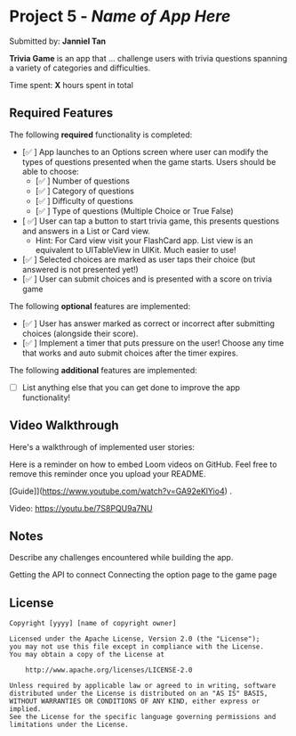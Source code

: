 # Project 5 - *Name of App Here*

Submitted by: **Janniel Tan**

**Trivia Game** is an app that ... challenge users with trivia questions spanning a variety of categories and difficulties.

Time spent: **X** hours spent in total

## Required Features

The following **required** functionality is completed:

- [✅ ] App launches to an Options screen where user can modify the types of questions presented when the game starts. Users should be able to choose:
  - [✅ ] Number of questions
  - [✅ ] Category of questions
  - [✅ ] Difficulty of questions
  - [✅ ] Type of questions (Multiple Choice or True False)
- [ ✅] User can tap a button to start trivia game, this presents questions and answers in a List or Card view.
  - Hint: For Card view visit your FlashCard app. List view is an equivalent to UITableView in UIKit. Much easier to use!
- [✅ ] Selected choices are marked as user taps their choice (but answered is not presented yet!)
- [✅ ] User can submit choices and is presented with a score on trivia game
 
The following **optional** features are implemented:

- [✅ ] User has answer marked as correct or incorrect after submitting choices (alongside their score).
- [✅ ] Implement a timer that puts pressure on the user! Choose any time that works and auto submit choices after the timer expires. 

The following **additional** features are implemented:

- [ ] List anything else that you can get done to improve the app functionality!

## Video Walkthrough

Here's a walkthrough of implemented user stories:

Here is a reminder on how to embed Loom videos on GitHub. Feel free to remove this reminder once you upload your README. 

[Guide]](https://www.youtube.com/watch?v=GA92eKlYio4) .

Video: https://youtu.be/7S8PQU9a7NU

## Notes

Describe any challenges encountered while building the app.

Getting the API to connect
Connecting the option page to the game page



## License

    Copyright [yyyy] [name of copyright owner]

    Licensed under the Apache License, Version 2.0 (the "License");
    you may not use this file except in compliance with the License.
    You may obtain a copy of the License at

        http://www.apache.org/licenses/LICENSE-2.0

    Unless required by applicable law or agreed to in writing, software
    distributed under the License is distributed on an "AS IS" BASIS,
    WITHOUT WARRANTIES OR CONDITIONS OF ANY KIND, either express or implied.
    See the License for the specific language governing permissions and
    limitations under the License.
